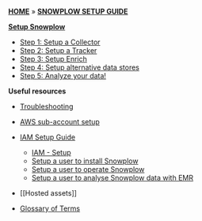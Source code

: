 [**HOME**](Home) » [**SNOWPLOW SETUP GUIDE**](Setting-up-Snowplow)

[**Setup Snowplow**](Setting-up-Snowplow)    

- [Step 1: Setup a Collector](setting-up-a-collector)  
- [Step 2: Setup a Tracker](setting-up-a-tracker)  
- [Step 3: Setup Enrich](setting-up-enrich)  
- [Step 4: Setup alternative data stores](setting-up-alternative-data-stores)  
- [Step 5: Analyze your data!](getting-started-analyzing-Snowplow-data)  

**Useful resources**  

- [Troubleshooting](Troubleshooting)  
- [AWS sub-account setup](AWS-sub-account-setup)  
- [IAM Setup Guide](IAM-Setup)  
  - [IAM - Setup](IAM-Setup)  
  - [Setup a user to install Snowplow](Setup-IAM-permissions-for-users-installing-Snowplow)  
  - [Setup a user to operate Snowplow](Setup-IAM-permissions-for-operating-Snowplow)  
  - [Setup a user to analyse Snowplow data with EMR](Setup-IAM-permissions-for-a-data-analyst-using-EMR)  

- [[Hosted assets]] 
- [Glossary of Terms](Glossary)
